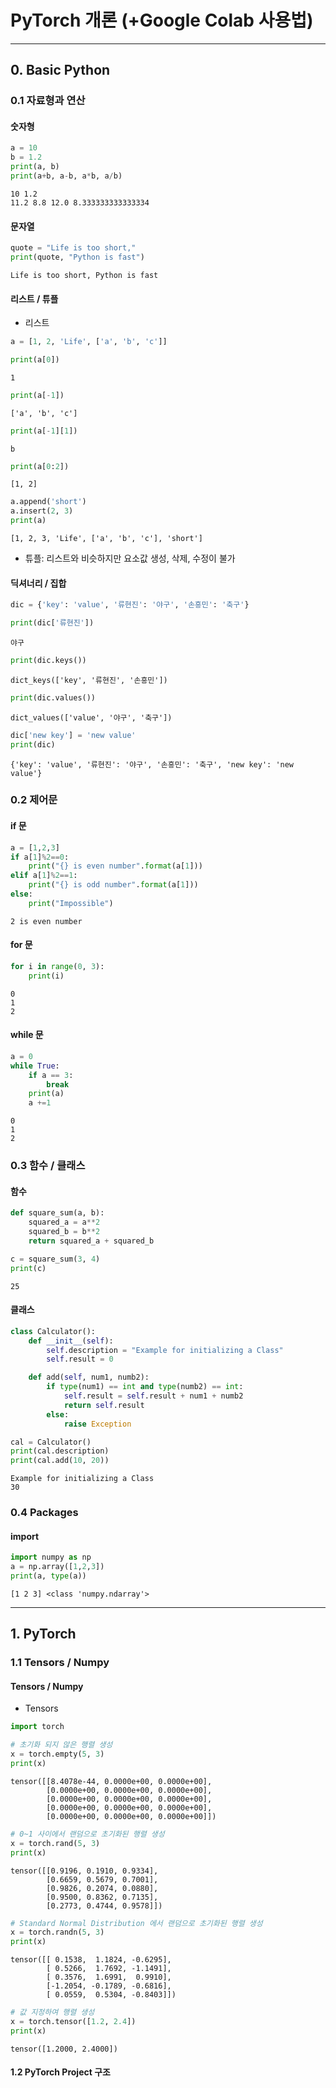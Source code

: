 
# PyTorch 개론 (+Google Colab 사용법)
<hr>

## 0. Basic Python

### 0.1 자료형과 연산

#### 숫자형


```python
a = 10
b = 1.2
print(a, b)
print(a+b, a-b, a*b, a/b)
```

    10 1.2
    11.2 8.8 12.0 8.333333333333334


#### 문자열


```python
quote = "Life is too short,"
print(quote, "Python is fast") 
```

    Life is too short, Python is fast


#### 리스트 / 튜플

* 리스트


```python
a = [1, 2, 'Life', ['a', 'b', 'c']]
```


```python
print(a[0]) 
```

    1



```python
print(a[-1]) 

```

    ['a', 'b', 'c']



```python
print(a[-1][1]) 
```

    b



```python
print(a[0:2]) 
```

    [1, 2]



```python
a.append('short') 
a.insert(2, 3)
print(a)
```

    [1, 2, 3, 'Life', ['a', 'b', 'c'], 'short']


* 튜플: 리스트와 비슷하지만 요소값 생성, 삭제, 수정이 불가

#### 딕셔너리 / 집합


```python
dic = {'key': 'value', '류현진': '야구', '손흥민': '축구'}
```


```python
print(dic['류현진']) 
```

    야구



```python
print(dic.keys())
```

    dict_keys(['key', '류현진', '손흥민'])



```python
print(dic.values())
```

    dict_values(['value', '야구', '축구'])



```python
dic['new key'] = 'new value' 
print(dic)
```

    {'key': 'value', '류현진': '야구', '손흥민': '축구', 'new key': 'new value'}


### 0.2 제어문

#### if 문


```python
a = [1,2,3]
if a[1]%2==0:
    print("{} is even number".format(a[1]))
elif a[1]%2==1:
    print("{} is odd number".format(a[1]))
else:
    print("Impossible")
```

    2 is even number


#### for 문


```python
for i in range(0, 3):
    print(i)
```

    0
    1
    2


#### while 문


```python
a = 0
while True:
    if a == 3:
        break
    print(a) 
    a +=1
```

    0
    1
    2


### 0.3 함수 / 클래스

#### 함수


```python
def square_sum(a, b):
    squared_a = a**2
    squared_b = b**2
    return squared_a + squared_b

c = square_sum(3, 4)
print(c)
```

    25


#### 클래스 


```python
class Calculator():
    def __init__(self):
        self.description = "Example for initializing a Class"
        self.result = 0

    def add(self, num1, numb2):
        if type(num1) == int and type(numb2) == int:
            self.result = self.result + num1 + numb2
            return self.result
        else:
            raise Exception

cal = Calculator()
print(cal.description)
print(cal.add(10, 20))
```

    Example for initializing a Class
    30


### 0.4 Packages

#### import


```python
import numpy as np
a = np.array([1,2,3])
print(a, type(a))
```

    [1 2 3] <class 'numpy.ndarray'>


<hr>

## 1. PyTorch

### 1.1 Tensors / Numpy

#### Tensors / Numpy

* Tensors


```python
import torch
```


```python
# 초기화 되지 않은 행렬 생성
x = torch.empty(5, 3)
print(x)
```

    tensor([[8.4078e-44, 0.0000e+00, 0.0000e+00],
            [0.0000e+00, 0.0000e+00, 0.0000e+00],
            [0.0000e+00, 0.0000e+00, 0.0000e+00],
            [0.0000e+00, 0.0000e+00, 0.0000e+00],
            [0.0000e+00, 0.0000e+00, 0.0000e+00]])



```python
# 0~1 사이에서 랜덤으로 초기화된 행렬 생성
x = torch.rand(5, 3)
print(x)
```

    tensor([[0.9196, 0.1910, 0.9334],
            [0.6659, 0.5679, 0.7001],
            [0.9826, 0.2074, 0.0880],
            [0.9500, 0.8362, 0.7135],
            [0.2773, 0.4744, 0.9578]])



```python
# Standard Normal Distribution 에서 랜덤으로 초기화된 행렬 생성
x = torch.randn(5, 3)
print(x)
```

    tensor([[ 0.1538,  1.1824, -0.6295],
            [ 0.5266,  1.7692, -1.1491],
            [ 0.3576,  1.6991,  0.9910],
            [-1.2054, -0.1789, -0.6816],
            [ 0.0559,  0.5304, -0.8403]])



```python
# 값 지정하여 행렬 생성
x = torch.tensor([1.2, 2.4])
print(x)
```

    tensor([1.2000, 2.4000])


#### 1.2 PyTorch Project 구조
